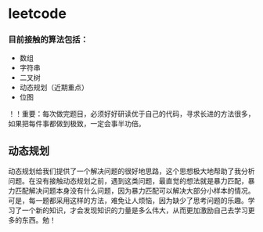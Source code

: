 # leetcode

### 目前接触的算法包括：
- 数组
- 字符串
- 二叉树
- 动态规划（近期重点）
- 位图

！！重要：每次做完题目，必须好好研读优于自己的代码，寻求长进的方法很多，如果把每件事都做到极致，一定会事半功倍。

## 动态规划
动态规划给我们提供了一个解决问题的很好地思路，这个思想极大地帮助了我分析问题。在没有接触动态规划之前，遇到这类问题，最直觉的想法就是暴力匹配，暴力匹配解决问题本身没有什么问题，因为暴力匹配可以解决大部分小样本的情况。可是，每一题都采用这样的方法，难免让人烦恼，因为缺少了思考问题的乐趣。学习了一个新的知识，才会发现知识的力量是多么伟大，从而更加激励自己去学习更多的东西。勉！

